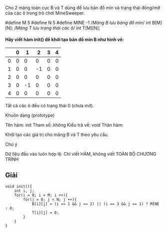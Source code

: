Cho 2 mảng toàn cục B và T dùng để lưu bản đồ mìn và trạng thái đóng/mở của các ô trong trò chơi MineSweeper.

#define M 5
#define N 5
#define MINE -1
/*Mảng B lưu bảng đồ mìn*/
int B[M][N];
/*Mảng T lưu trạng thái các ô*/
int T[M][N];
#### Hãy viết hàm init() để khởi tạo bản đồ mìn B như hình vẽ:
||0|1|2|3|4
|-|-|-|-|-|-|
|0|0|0|0|0|0|
|1|0|0|-1|0|0|
|2|0|0|0|0|0|
|3|0|-1|0|0|0|
|4|0|0|0|0|0|

Tất cả các ô đều có trạng thái 0 (chưa mở).

Khuôn dạng (prototype)

Tên hàm: init
Tham số: không
Kiểu trả về: void
Thân hàm:

Khởi tạo các giá trị cho mảng B và T theo yêu cầu.


Chú ý

Dữ liệu đầu vào luôn hợp lệ.
Chỉ viết HÀM, không viết TOÀN BỘ CHƯƠNG TRÌNH
## Giải
````
void init(){
    int i, j;
    for(i = 0; i < M; i ++){
        for(j = 0; j < N; j ++){
            B[i][j] = (i == 1 && j == 2) || (i == 3 && j == 1) ? MINE : 0;
            T[i][j] = 0;
        }
    }
}
````
